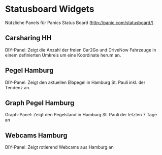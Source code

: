Statusboard Widgets
===================

Nützliche Panels für Panics Status Board (http://panic.com/statusboard/).

## Carsharing HH
DIY-Panel: Zeigt die Anzahl der freien Car2Go und DriveNow Fahrzeuge in einem definierten Umkreis um eine Koordinate herum an.

## Pegel Hamburg
DIY-Panel: Zeigt den aktuellen Elbpegel in Hamburg St. Pauli inkl. der Tendenz an.

## Graph Pegel Hamburg
Graph-Panel: Zeigt den Pegelstand in Hamburg St. Pauli der letzten 7 Tage an

## Webcams Hamburg
DIY-Panel: Zeigt rotierend Webcams aus Hamburg an
